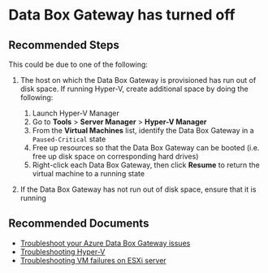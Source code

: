 <properties
	pageTitle="Data Box Gateway has turned off"
	description="Data Box Gateway has turned off"
	service="microsoft.databoxedge"
	resource="databoxedgedevices"
	authors="anoobbacker"
	ms.author="anbacker"
	authoralias="anbacker"
	displayOrder="70"
	selfHelpType="resource"
	supportTopicIds=""
	resourceTags="DataBoxGateway"
	productPesIds=""
	cloudEnvironments="public"
	articleId="8bbce42c-0cce-4266-a72e-3f24c184a576"
/>

# Data Box Gateway has turned off

## **Recommended Steps**

This could be due to one of the following:

1. The host on which the Data Box Gateway is provisioned has run out of disk space. If running Hyper-V, create additional space by doing the following:

    1. Launch Hyper-V Manager
    2. Go to **Tools** > **Server Manager** > **Hyper-V Manager**
    3. From the **Virtual Machines** list, identify the Data Box Gateway in a  `Paused-Critical` state
    4. Free up resources so that the Data Box Gateway can be booted (i.e. free up disk space on corresponding hard drives)
    4. Right-click each Data Box Gateway, then click **Resume** to return the virtual machine to a running state

2. If the Data Box Gateway has not run out of disk space, ensure that it is running

## **Recommended Documents**

* [Troubleshoot your Azure Data Box Gateway issues](https://docs.microsoft.com/azure/databox-online/data-box-gateway-troubleshoot)
* [Troubleshooting Hyper-V](https://technet.microsoft.com/library/cc742454.aspx)
* [Troubleshooting VM failures on ESXi server](https://kb.vmware.com/selfservice/microsites/search.do?cmd=displayKC&externalId=1003976)
